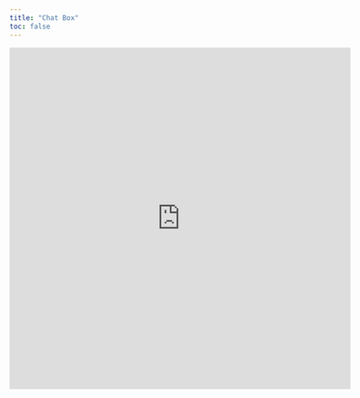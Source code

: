 ```yaml
---
title: "Chat Box"
toc: false
---
```


<iframe src="https://www5.cbox.ws/box/?boxid=957506&boxtag=QUG5u9" width="600" height="600" allowtransparency="yes" allow="autoplay" frameborder="0" marginheight="0" marginwidth="0" scrolling="auto"></iframe>		
